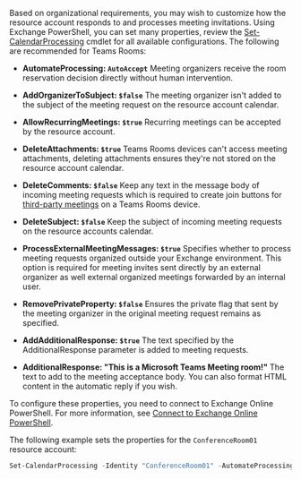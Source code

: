 
Based on organizational requirements, you may wish to customize how the resource account responds to and processes meeting invitations. Using Exchange PowerShell, you can set many properties, review the [Set-CalendarProcessing](/powershell/module/exchange/mailboxes/set-calendarprocessing) cmdlet for all available configurations. The following are recommended for Teams Rooms:

- **AutomateProcessing: `AutoAccept`** Meeting organizers receive the room reservation decision directly without human intervention.

- **AddOrganizerToSubject: `$false`** The meeting organizer isn't added to the subject of the meeting request on the resource account calendar.

- **AllowRecurringMeetings: `$true`** Recurring meetings can be accepted by the resource account.

- **DeleteAttachments: `$true`** Teams Rooms devices can't access meeting attachments, deleting attachments ensures they're not stored on the resource account calendar.

- **DeleteComments: `$false`** Keep any text in the message body of incoming meeting requests which is required to create join buttons for [third-party meetings](/microsoftteams/rooms/third-party-join) on a Teams Rooms device.

- **DeleteSubject: `$false`** Keep the subject of incoming meeting requests on the resource accounts calendar.

- **ProcessExternalMeetingMessages: `$true`** Specifies whether to process meeting requests organized outside your Exchange environment. This option is required for meeting invites sent directly by an external organizer as well external organized meetings forwarded by an internal user.

- **RemovePrivateProperty: `$false`** Ensures the private flag that sent by the meeting organizer in the original meeting request remains as specified.

- **AddAdditionalResponse: `$true`** The text specified by the AdditionalResponse parameter is added to meeting requests.

- **AdditionalResponse: "This is a Microsoft Teams Meeting room!"** The text to add to the meeting acceptance body. You can also format HTML content in the automatic reply if you wish.

To configure these properties, you need to connect to Exchange Online PowerShell. For more information, see [Connect to Exchange Online PowerShell](/powershell/exchange/connect-to-exchange-online-powershell?view=exchange-ps&preserve-view=true).

The following example sets the properties for the `ConferenceRoom01` resource account:

``` PowerShell
Set-CalendarProcessing -Identity "ConferenceRoom01" -AutomateProcessing AutoAccept -AddOrganizerToSubject $false -AllowRecurringMeetings $true -DeleteAttachments $true -DeleteComments $false -DeleteSubject $false -ProcessExternalMeetingMessages $true -RemovePrivateProperty $false -AddAdditionalResponse $true -AdditionalResponse "This is a Microsoft Teams Meeting room!"
```
